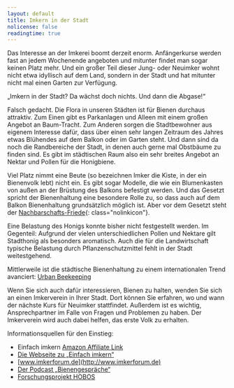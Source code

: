 ```yaml
---
layout: default
title: Imkern in der Stadt
nolicense: false
readingtime: true
---
```


Das Interesse an der Imkerei boomt derzeit enorm. Anfängerkurse werden fast an jedem Wochenende angeboten und mitunter findet man sogar keinen Platz mehr. Und ein großer Teil dieser Jung- oder Neuimker wohnt nicht etwa idyllisch auf dem Land, sondern in der Stadt und hat mitunter nicht mal einen Garten zur Verfügung.

„Imkern in der Stadt? Da wächst doch nichts. Und dann die Abgase!“

Falsch gedacht. Die Flora in unseren Städten ist für Bienen durchaus attraktiv. Zum Einen gibt es Parkanlagen und Alleen mit einem großen Angebot an Baum-Tracht. Zum Anderen sorgen die Stadtbewohner aus eigenem Interesse dafür, dass über einen sehr langen Zeitraum des Jahres etwas Blühendes auf dem Balkon oder im Garten steht. Und dann sind da noch die Randbereiche der Stadt, in denen auch gerne mal Obstbäume zu finden sind. Es gibt im städtischen Raum also ein sehr breites Angebot an Nektar und Pollen für die Honigbiene.

Viel Platz nimmt eine Beute (so bezeichnen Imker die Kiste, in der ein Bienenvolk lebt) nicht ein. Es gibt sogar Modelle, die wie ein Blumenkasten von außen an der Brüstung des Balkons befestigt werden. Und das Gesetzt spricht der Bienenhaltung eine besondere Rolle zu, so dass auch auf dem Balkon Bienenhaltung grundsätzlich möglich ist. Aber vor dem Gesetzt steht der [Nachbarschafts-Friede](/content/informationen_fuer_nachbarn.html){: class="nolinkicon"}.

Eine Belastung des Honigs konnte bisher nicht festgestellt werden. Im Gegenteil: Aufgrund der vielen unterschiedlichen Pollen und Nektare gilt Stadthonig als besonders aromatisch. Auch die für die Landwirtschaft typische Belastung durch Pflanzenschutzmittel fehlt in der Stadt weitestgehend.

Mittlerweile ist die städtische Bienenhaltung zu einem internationalen Trend avanciert: [Urban Beekeeping](http://www.heise.de/tp/artikel/42/42308/1.html)

Wenn Sie sich auch dafür interessieren, Bienen zu halten, wenden Sie sich an einen Imkerverein in Ihrer Stadt. Dort können Sie erfahren, wo und wann der nächste Kurs für Neuimker stattfindet. Außerdem ist es wichtig, Ansprechpartner im Falle von Fragen und Problemen zu haben. Der Imkerverein wird auch dabei helfen, das erste Volk zu erhalten.

Informationsquellen für den Einstieg:

* Einfach imkern [Amazon Affiliate Link](http://www.amazon.de/dp/3980356868/?_encoding=UTF8&camp=1638&creative=6742&linkCode=ur2&site-redirect=de&tag=werstbiene-21)<img alt="amazon Partner Link" src="http://ir-de.amazon-adsystem.com/e/ir?t=werstbiene-21&l=ur2&o=3" width="1" height="1" border="0" style="border:none !important; margin:0px !important;" />
* [Die Webseite zu „Einfach imkern“](http://www.immelieb.de)
* [www.imkerforum.de](http://www.imkerforum.de)
* [Der Podcast „Bienengespräche“](http://www.bienenpodcast.at/)
* [Forschungsprojekt HOBOS](http://www.hobos.de/)